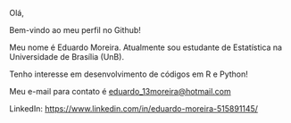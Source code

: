 Olá,

Bem-vindo ao meu perfil no Github!

Meu nome é Eduardo Moreira. Atualmente sou estudante de Estatística na Universidade de Brasília (UnB).

Tenho interesse em desenvolvimento de códigos em R e Python!

Meu e-mail para contato é eduardo_13moreira@hotmail.com

LinkedIn: https://www.linkedin.com/in/eduardo-moreira-515891145/
